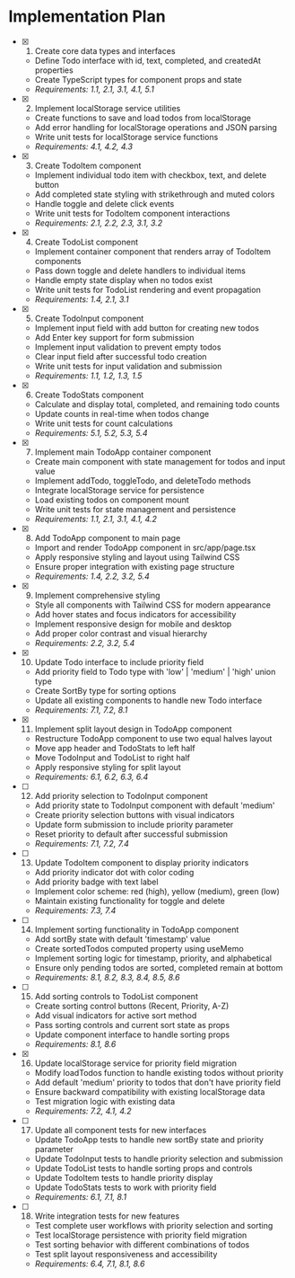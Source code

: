 # Implementation Plan

- [x] 1. Create core data types and interfaces
  - Define Todo interface with id, text, completed, and createdAt properties
  - Create TypeScript types for component props and state
  - _Requirements: 1.1, 2.1, 3.1, 4.1, 5.1_

- [x] 2. Implement localStorage service utilities
  - Create functions to save and load todos from localStorage
  - Add error handling for localStorage operations and JSON parsing
  - Write unit tests for localStorage service functions
  - _Requirements: 4.1, 4.2, 4.3_

- [x] 3. Create TodoItem component
  - Implement individual todo item with checkbox, text, and delete button
  - Add completed state styling with strikethrough and muted colors
  - Handle toggle and delete click events
  - Write unit tests for TodoItem component interactions
  - _Requirements: 2.1, 2.2, 2.3, 3.1, 3.2_

- [x] 4. Create TodoList component
  - Implement container component that renders array of TodoItem components
  - Pass down toggle and delete handlers to individual items
  - Handle empty state display when no todos exist
  - Write unit tests for TodoList rendering and event propagation
  - _Requirements: 1.4, 2.1, 3.1_

- [x] 5. Create TodoInput component
  - Implement input field with add button for creating new todos
  - Add Enter key support for form submission
  - Implement input validation to prevent empty todos
  - Clear input field after successful todo creation
  - Write unit tests for input validation and submission
  - _Requirements: 1.1, 1.2, 1.3, 1.5_

- [x] 6. Create TodoStats component
  - Calculate and display total, completed, and remaining todo counts
  - Update counts in real-time when todos change
  - Write unit tests for count calculations
  - _Requirements: 5.1, 5.2, 5.3, 5.4_

- [x] 7. Implement main TodoApp container component
  - Create main component with state management for todos and input value
  - Implement addTodo, toggleTodo, and deleteTodo methods
  - Integrate localStorage service for persistence
  - Load existing todos on component mount
  - Write unit tests for state management and persistence
  - _Requirements: 1.1, 2.1, 3.1, 4.1, 4.2_

- [x] 8. Add TodoApp component to main page
  - Import and render TodoApp component in src/app/page.tsx
  - Apply responsive styling and layout using Tailwind CSS
  - Ensure proper integration with existing page structure
  - _Requirements: 1.4, 2.2, 3.2, 5.4_

- [x] 9. Implement comprehensive styling
  - Style all components with Tailwind CSS for modern appearance
  - Add hover states and focus indicators for accessibility
  - Implement responsive design for mobile and desktop
  - Add proper color contrast and visual hierarchy
  - _Requirements: 2.2, 3.2, 5.4_

- [x] 10. Update Todo interface to include priority field
  - Add priority field to Todo type with 'low' | 'medium' | 'high' union type
  - Create SortBy type for sorting options
  - Update all existing components to handle new Todo interface
  - _Requirements: 7.1, 7.2, 8.1_

- [x] 11. Implement split layout design in TodoApp component
  - Restructure TodoApp component to use two equal halves layout
  - Move app header and TodoStats to left half
  - Move TodoInput and TodoList to right half
  - Apply responsive styling for split layout
  - _Requirements: 6.1, 6.2, 6.3, 6.4_

- [ ] 12. Add priority selection to TodoInput component
  - Add priority state to TodoInput component with default 'medium'
  - Create priority selection buttons with visual indicators
  - Update form submission to include priority parameter
  - Reset priority to default after successful submission
  - _Requirements: 7.1, 7.2, 7.4_

- [ ] 13. Update TodoItem component to display priority indicators
  - Add priority indicator dot with color coding
  - Add priority badge with text label
  - Implement color scheme: red (high), yellow (medium), green (low)
  - Maintain existing functionality for toggle and delete
  - _Requirements: 7.3, 7.4_

- [ ] 14. Implement sorting functionality in TodoApp component
  - Add sortBy state with default 'timestamp' value
  - Create sortedTodos computed property using useMemo
  - Implement sorting logic for timestamp, priority, and alphabetical
  - Ensure only pending todos are sorted, completed remain at bottom
  - _Requirements: 8.1, 8.2, 8.3, 8.4, 8.5, 8.6_

- [ ] 15. Add sorting controls to TodoList component
  - Create sorting control buttons (Recent, Priority, A-Z)
  - Add visual indicators for active sort method
  - Pass sorting controls and current sort state as props
  - Update component interface to handle sorting props
  - _Requirements: 8.1, 8.6_

- [x] 16. Update localStorage service for priority field migration
  - Modify loadTodos function to handle existing todos without priority
  - Add default 'medium' priority to todos that don't have priority field
  - Ensure backward compatibility with existing localStorage data
  - Test migration logic with existing data
  - _Requirements: 7.2, 4.1, 4.2_

- [ ] 17. Update all component tests for new interfaces
  - Update TodoApp tests to handle new sortBy state and priority parameter
  - Update TodoInput tests to handle priority selection and submission
  - Update TodoList tests to handle sorting props and controls
  - Update TodoItem tests to handle priority display
  - Update TodoStats tests to work with priority field
  - _Requirements: 6.1, 7.1, 8.1_

- [ ] 18. Write integration tests for new features
  - Test complete user workflows with priority selection and sorting
  - Test localStorage persistence with priority field migration
  - Test sorting behavior with different combinations of todos
  - Test split layout responsiveness and accessibility
  - _Requirements: 6.4, 7.1, 8.1, 8.6_